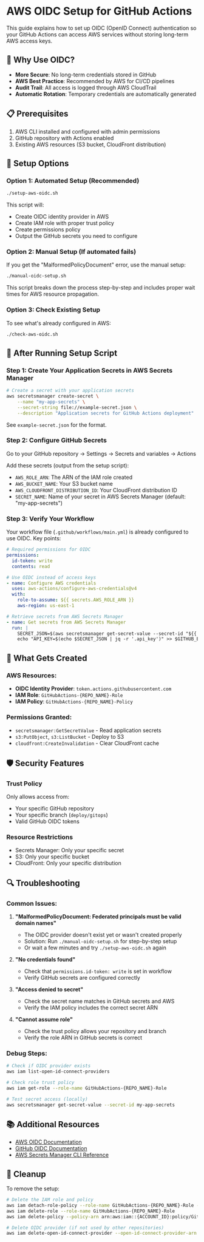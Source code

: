 # AWS OIDC Setup for GitHub Actions

This guide explains how to set up OIDC (OpenID Connect) authentication so your GitHub Actions can access AWS services without storing long-term AWS access keys.

## 🔐 Why Use OIDC?

- **More Secure**: No long-term credentials stored in GitHub
- **AWS Best Practice**: Recommended by AWS for CI/CD pipelines
- **Audit Trail**: All access is logged through AWS CloudTrail
- **Automatic Rotation**: Temporary credentials are automatically generated

## 📋 Prerequisites

1. AWS CLI installed and configured with admin permissions
2. GitHub repository with Actions enabled
3. Existing AWS resources (S3 bucket, CloudFront distribution)

## 🚀 Setup Options

### Option 1: Automated Setup (Recommended)

```bash
./setup-aws-oidc.sh
```

This script will:
- Create OIDC identity provider in AWS
- Create IAM role with proper trust policy
- Create permissions policy
- Output the GitHub secrets you need to configure

### Option 2: Manual Setup (If automated fails)

If you get the "MalformedPolicyDocument" error, use the manual setup:

```bash
./manual-oidc-setup.sh
```

This script breaks down the process step-by-step and includes proper wait times for AWS resource propagation.

### Option 3: Check Existing Setup

To see what's already configured in AWS:

```bash
./check-aws-oidc.sh
```

## 📝 After Running Setup Script

### Step 1: Create Your Application Secrets in AWS Secrets Manager

```bash
# Create a secret with your application secrets
aws secretsmanager create-secret \
    --name "my-app-secrets" \
    --secret-string file://example-secret.json \
    --description "Application secrets for GitHub Actions deployment"
```

See `example-secret.json` for the format.

### Step 2: Configure GitHub Secrets

Go to your GitHub repository → Settings → Secrets and variables → Actions

Add these secrets (output from the setup script):
- `AWS_ROLE_ARN`: The ARN of the IAM role created
- `AWS_BUCKET_NAME`: Your S3 bucket name
- `AWS_CLOUDFRONT_DISTRIBUTION_ID`: Your CloudFront distribution ID
- `SECRET_NAME`: Name of your secret in AWS Secrets Manager (default: "my-app-secrets")

### Step 3: Verify Your Workflow

Your workflow file (`.github/workflows/main.yml`) is already configured to use OIDC. Key points:

```yaml
# Required permissions for OIDC
permissions:
  id-token: write
  contents: read

# Use OIDC instead of access keys
- name: Configure AWS credentials
  uses: aws-actions/configure-aws-credentials@v4
  with:
    role-to-assume: ${{ secrets.AWS_ROLE_ARN }}
    aws-region: us-east-1

# Retrieve secrets from AWS Secrets Manager
- name: Get secrets from AWS Secrets Manager
  run: |
    SECRET_JSON=$(aws secretsmanager get-secret-value --secret-id "${{ secrets.SECRET_NAME }}" --query SecretString --output text)
    echo "API_KEY=$(echo $SECRET_JSON | jq -r '.api_key')" >> $GITHUB_ENV
```

## 🔧 What Gets Created

### AWS Resources:
- **OIDC Identity Provider**: `token.actions.githubusercontent.com`
- **IAM Role**: `GitHubActions-{REPO_NAME}-Role`
- **IAM Policy**: `GitHubActions-{REPO_NAME}-Policy`

### Permissions Granted:
- `secretsmanager:GetSecretValue` - Read application secrets
- `s3:PutObject`, `s3:ListBucket` - Deploy to S3
- `cloudfront:CreateInvalidation` - Clear CloudFront cache

## 🛡️ Security Features

### Trust Policy
Only allows access from:
- Your specific GitHub repository
- Your specific branch (`deploy/gitops`)
- Valid GitHub OIDC tokens

### Resource Restrictions
- Secrets Manager: Only your specific secret
- S3: Only your specific bucket
- CloudFront: Only your specific distribution

## 🔍 Troubleshooting

### Common Issues:

1. **"MalformedPolicyDocument: Federated principals must be valid domain names"**
   - The OIDC provider doesn't exist yet or wasn't created properly
   - Solution: Run `./manual-oidc-setup.sh` for step-by-step setup
   - Or wait a few minutes and try `./setup-aws-oidc.sh` again

2. **"No credentials found"**
   - Check that `permissions.id-token: write` is set in workflow
   - Verify GitHub secrets are configured correctly

3. **"Access denied to secret"**
   - Check the secret name matches in GitHub secrets and AWS
   - Verify the IAM policy includes the correct secret ARN

4. **"Cannot assume role"**
   - Check the trust policy allows your repository and branch
   - Verify the role ARN in GitHub secrets is correct

### Debug Steps:

```bash
# Check if OIDC provider exists
aws iam list-open-id-connect-providers

# Check role trust policy
aws iam get-role --role-name GitHubActions-{REPO_NAME}-Role

# Test secret access (locally)
aws secretsmanager get-secret-value --secret-id my-app-secrets
```

## 📚 Additional Resources

- [AWS OIDC Documentation](https://docs.aws.amazon.com/IAM/latest/UserGuide/id_roles_providers_create_oidc.html)
- [GitHub OIDC Documentation](https://docs.github.com/en/actions/deployment/security-hardening-your-deployments/about-security-hardening-with-openid-connect)
- [AWS Secrets Manager CLI Reference](https://docs.aws.amazon.com/cli/latest/reference/secretsmanager/)

## 🧹 Cleanup

To remove the setup:

```bash
# Delete the IAM role and policy
aws iam detach-role-policy --role-name GitHubActions-{REPO_NAME}-Role --policy-arn arn:aws:iam::{ACCOUNT_ID}:policy/GitHubActions-{REPO_NAME}-Policy
aws iam delete-role --role-name GitHubActions-{REPO_NAME}-Role
aws iam delete-policy --policy-arn arn:aws:iam::{ACCOUNT_ID}:policy/GitHubActions-{REPO_NAME}-Policy

# Delete OIDC provider (if not used by other repositories)
aws iam delete-open-id-connect-provider --open-id-connect-provider-arn arn:aws:iam::{ACCOUNT_ID}:oidc-provider/token.actions.githubusercontent.com
``` 